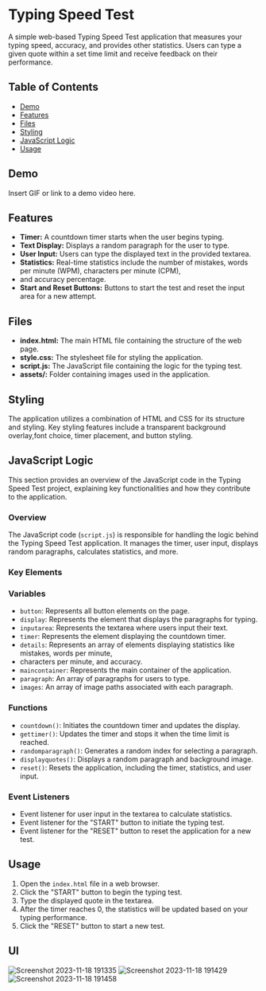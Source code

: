 # Typing Speed Test

A simple web-based Typing Speed Test application that measures your typing speed, accuracy, and provides other statistics.
Users can type a given quote within a set time limit and receive feedback on their performance.

## Table of Contents

- [Demo](#demo)
- [Features](#features)
- [Files](#files)
- [Styling](#styling)
- [JavaScript Logic](#javascript-logic)
- [Usage](#usage)


## Demo

Insert GIF or link to a demo video here.

## Features

- **Timer:** A countdown timer starts when the user begins typing.
- **Text Display:** Displays a random paragraph for the user to type.
- **User Input:** Users can type the displayed text in the provided textarea.
- **Statistics:** Real-time statistics include the number of mistakes, words per minute (WPM), characters per minute (CPM),
- and accuracy percentage.
- **Start and Reset Buttons:** Buttons to start the test and reset the input area for a new attempt.

## Files

- **index.html:** The main HTML file containing the structure of the web page.
- **style.css:** The stylesheet file for styling the application.
- **script.js:** The JavaScript file containing the logic for the typing test.
- **assets/:** Folder containing images used in the application.

## Styling

The application utilizes a combination of HTML and CSS for its structure and styling. Key styling features
include a transparent background overlay,font choice, timer placement, and button styling.

## JavaScript Logic

This section provides an overview of the JavaScript code in the Typing Speed Test project, explaining key functionalities 
and how they contribute to the application.

### Overview

The JavaScript code (`script.js`) is responsible for handling the logic behind the Typing Speed Test application.
It manages the timer, user input, displays random paragraphs, calculates statistics, and more.

### Key Elements

### Variables

- `button`: Represents all button elements on the page.
- `display`: Represents the element that displays the paragraphs for typing.
- `inputarea`: Represents the textarea where users input their text.
- `timer`: Represents the element displaying the countdown timer.
- `details`: Represents an array of elements displaying statistics like mistakes, words per minute,
-  characters per minute, and accuracy.
- `maincontainer`: Represents the main container of the application.
- `paragraph`: An array of paragraphs for users to type.
- `images`: An array of image paths associated with each paragraph.

### Functions

- `countdown()`: Initiates the countdown timer and updates the display.
- `gettimer()`: Updates the timer and stops it when the time limit is reached.
- `randomparagraph()`: Generates a random index for selecting a paragraph.
- `displayquotes()`: Displays a random paragraph and background image.
- `reset()`: Resets the application, including the timer, statistics, and user input.

### Event Listeners

- Event listener for user input in the textarea to calculate statistics.
- Event listener for the "START" button to initiate the typing test.
- Event listener for the "RESET" button to reset the application for a new test.

## Usage

1. Open the `index.html` file in a web browser.
2. Click the "START" button to begin the typing test.
3. Type the displayed quote in the textarea.
4. After the timer reaches 0, the statistics will be updated based on your typing performance.
5. Click the "RESET" button to start a new test.


<h2>UI</h2>

![Screenshot 2023-11-18 191335](https://github.com/Lok-ii/JavaScriptProjectsCollection/assets/69234169/81c2ca2c-c29d-4fca-8bad-9e564d941f01)
![Screenshot 2023-11-18 191429](https://github.com/Lok-ii/JavaScriptProjectsCollection/assets/69234169/aed35e74-e2fd-48f4-acf8-7dfc88f3380f)
![Screenshot 2023-11-18 191458](https://github.com/Lok-ii/JavaScriptProjectsCollection/assets/69234169/a4e28c98-ed52-4653-b0cd-43ff4f867fed)


   
